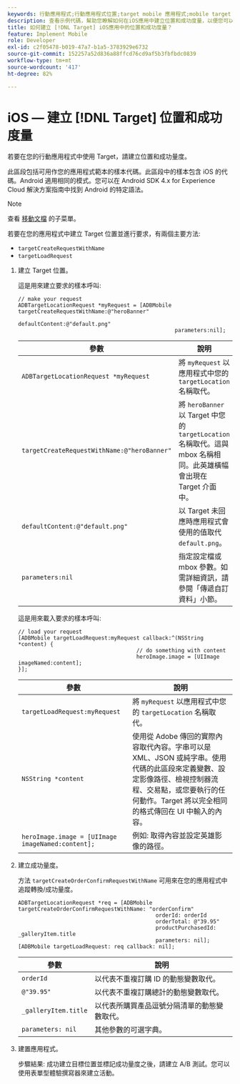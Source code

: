```yaml
---
keywords: 行動應用程式;行動應用程式位置;target mobile 應用程式;mobile target 位置;行動應用程式成功量度
description: 查看示例代碼，幫助您瞭解如何在iOS應用中建立位置和成功度量，以便您可以使用Adobe [!DNL Target] 個性化和優化應用。
title: 如何建立 [!DNL Target] iOS應用中的位置和成功度量？
feature: Implement Mobile
role: Developer
exl-id: c2f05478-b019-47a7-b1a5-3783929e6732
source-git-commit: 152257a52d836a88ffcd76cd9af5b3fbfbdc0839
workflow-type: tm+mt
source-wordcount: '417'
ht-degree: 82%

---
```


# iOS — 建立 [!DNL Target] 位置和成功度量

若要在您的行動應用程式中使用 Target，請建立位置和成功量度。

此區段包括可用作您的應用程式範本的樣本代碼。此區段中的樣本包含 iOS 的代碼。Android 適用相同的模式。您可以在 [](https://experienceleague.adobe.com/docs/mobile-services/android/target-android/target-main.html)Android SDK 4.x for Experience Cloud 解決方案指南中找到 Android 的特定語法。

>[!NOTE]
>
>查看 [移動文檔](https://experienceleague.adobe.com/docs/mobile-services/ios/target-ios/c-target-methods.html) 的子菜單。

若要在您的應用程式中建立 Target 位置並進行要求，有兩個主要方法:

* `targetCreateRequestWithName`
* `targetLoadRequest`

1. 建立 Target 位置。

   這是用來建立要求的樣本呼叫:

   ```
   // make your request 
   ADBTargetLocationRequest *myRequest = [ADBMobile targetCreateRequestWithName:@"heroBanner" 
                                                    defaultContent:@"default.png" 
                                                    parameters:nil];
   ```

   | 參數 | 說明 |
   |---|---|
   | `ADBTargetLocationRequest *myRequest` | 將 `myRequest` 以應用程式中您的 `targetLocation` 名稱取代。 |
   | `targetCreateRequestWithName:@"heroBanner"` | 將 `heroBanner` 以 Target 中您的 `targetLocation` 名稱取代。這與 mbox 名稱相同。此英雄橫幅會出現在 Target 介面中。 |
   | `defaultContent:@"default.png"` | 以 Target 未回應時應用程式會使用的值取代 `default.png`。 |
   | `parameters:nil` | 指定設定檔或 mbox 參數。如需詳細資訊，請參閱「傳遞自訂資料」小節。 |

   這是用來載入要求的樣本呼叫:

   ```
   // load your request 
   [ADBMobile targetLoadRequest:myRequest callback:^(NSString *content) { 
                                        // do something with content 
                                        heroImage.image = [UIImage imageNamed:content]; 
   }];
   ```

   | 參數 | 說明 |
   |---|---|
   | `targetLoadRequest:myRequest` | 將 `myRequest` 以應用程式中您的 `targetLocation` 名稱取代。 |
   | `NSString *content` | 使用從 Adobe 傳回的實際內容取代內容。字串可以是 XML、JSON 或純字串。使用代碼的此區段來定義變數、設定影像路徑、檢視控制器流程、交易點，或您要執行的任何動作。Target 將以完全相同的格式傳回在 UI 中輸入的內容。 |
   | `heroImage.image = [UIImage imageNamed:content];` | 例如: 取得內容並設定英雄影像的路徑。 |

1. 建立成功量度。

   方法 `targetCreateOrderConfirmRequestWithName` 可用來在您的應用程式中追蹤轉換/成功量度。

   ```
   ADBTargetLocationRequest *req = [ADBMobile targetCreateOrderConfirmRequestWithName: "orderConfirm" 
                                              orderId: orderId 
                                              orderTotal: @"39.95" 
                                              productPurchasedId: _galleryItem.title 
                                              parameters: nil]; 
   [ADBMobile targetLoadRequest: req callback: nil];
   ```

   | 參數 | 說明 |
   |---|---|
   | `orderId` | 以代表不重複訂購 ID 的動態變數取代。 |
   | `@"39.95"` | 以代表不重複訂購總計的動態變數取代。 |
   | `_galleryItem.title` | 以代表所購買產品逗號分隔清單的動態變數取代。 |
   | `parameters: nil` | 其他參數的可選字典。 |

1. 建置應用程式。

   步驟結果: 成功建立目標位置並標記成功量度之後，請建立 A/B 測試。您可以使用表單型體驗撰寫器來建立活動。
